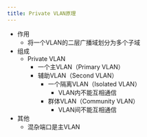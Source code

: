 ```yaml
---
title: Private VLAN原理
---
```

-  作用
	-  将一个VLAN的二层广播域划分为多个子域
-  组成
	-  Private VLAN
		-  一个主VLAN（Primary VLAN）
		-  辅助VLAN（Second VLAN）
			-  一个隔离VLAN（Isolated VLAN）
				-  VLAN内不能互相通信
			-  群体VLAN（Community VLAN）
				-  VLAN间不能互相通信
-  其他
	-  混杂端口是主VLAN
